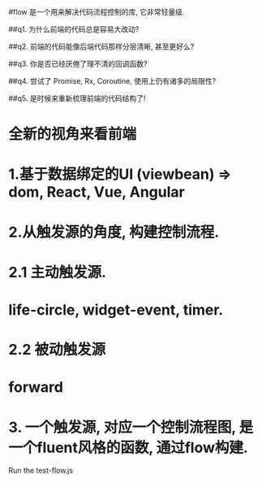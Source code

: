 #flow 是一个用来解决代码流程控制的库, 它非常轻量级.

##q1. 为什么前端的代码总是容易大改动?

##q2. 前端的代码能像后端代码那样分层清晰, 甚至更好么?

##q3. 你是否已经厌倦了理不清的回调函数?

##q4. 尝试了 Promise, Rx, Coroutine, 使用上仍有诸多的局限性?

##q5. 是时候来重新梳理前端的代码结构了!

#   全新的视角来看前端
#   1.基于数据绑定的UI  (viewbean) => dom,  React, Vue, Angular
#   2.从触发源的角度, 构建控制流程.
#   2.1 主动触发源.
#        life-circle, widget-event, timer.
#   2.2 被动触发源
#        forward
#   3. 一个触发源, 对应一个控制流程图, 是一个fluent风格的函数, 通过flow构建.

Run the test-flow.js  
